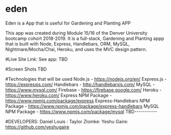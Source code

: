 # eden
 Eden is a App that is useful for Gardening and Planting APP

This app was created during Module  15/16 of the Denver University  bootcamp cohort 2018-2019. It is a full-stack, Gardening and Planting appp that is built with Node, Express, Handlebars, ORM, MySQL, Nightmare/Mocha/Chai, Heroku, and uses the MVC design pattern.

#Live Site Link:
See app: TBD

#Screen Shots
TBD

#Technologies that will be used
Node.js - https://nodejs.org/en/
Express.js - https://expressjs.com/
Handlebars - http://handlebarsjs.com/
MySQL - https://www.mysql.com/
Firebase - https://firebase.google.com/
Heroku - https://www.heroku.com/
Express NPM Package - https://www.npmjs.com/package/express
Express-Handlebars NPM Package - https://www.npmjs.com/package/express-handlebars
MySQL NPM Package - https://www.npmjs.com/package/mysql
TBD-----------


#DEVELOPERS:
Daniel Louis : 
Taylor Zlomke:
Yeshu Gaire: https://github.com/yeshugaire
